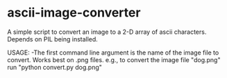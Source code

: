# ascii-image-converter
A simple script to convert an image to a 2-D array of ascii characters.
Depends on PIL being installed.

USAGE:
  -The first command line argument is the name of the image file to convert. Works best on .png files. 
  e.g., to convert the image file "dog.png" run "python convert.py dog.png"
